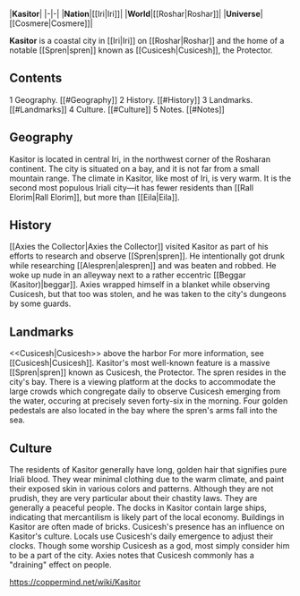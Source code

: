 |**Kasitor**|
|-|-|
|**Nation**|[[Iri\|Iri]]|
|**World**|[[Roshar\|Roshar]]|
|**Universe**|[[Cosmere\|Cosmere]]|

**Kasitor** is a coastal city in [[Iri\|Iri]] on [[Roshar\|Roshar]] and the home of a notable [[Spren\|spren]] known as [[Cusicesh\|Cusicesh]], the Protector.

## Contents

1 Geography. [[#Geography]] 
2 History. [[#History]] 
3 Landmarks. [[#Landmarks]] 
4 Culture. [[#Culture]] 
5 Notes. [[#Notes]] 


## Geography
Kasitor is located in central Iri, in the northwest corner of the Rosharan continent. The city is situated on a bay, and it is not far from a small mountain range. The climate in Kasitor, like most of Iri, is very warm. It is the second most populous Iriali city—it has fewer residents than [[Rall Elorim\|Rall Elorim]], but more than [[Eila\|Eila]].

## History
[[Axies the Collector\|Axies the Collector]] visited Kasitor as part of his efforts to research and observe [[Spren\|spren]]. He intentionally got drunk while researching [[Alespren\|alespren]] and was beaten and robbed. He woke up nude in an alleyway next to a rather eccentric [[Beggar (Kasitor)\|beggar]]. Axies wrapped himself in a blanket while observing Cusicesh, but that too was stolen, and he was taken to the city's dungeons by some guards.

## Landmarks
  <<Cusicesh\|Cusicesh>> above the harbor
For more information, see [[Cusicesh\|Cusicesh]].
Kasitor's most well-known feature is a massive [[Spren\|spren]] known as Cusicesh, the Protector. The spren resides in the city's bay. There is a viewing platform at the docks to accommodate the large crowds which congregate daily to observe Cusicesh emerging from the water, occuring at precisely seven forty-six in the morning. Four golden pedestals are also located in the bay where the spren's arms fall into the sea.

## Culture
The residents of Kasitor generally have long, golden hair that signifies pure Iriali blood. They wear minimal clothing due to the warm climate, and paint their exposed skin in various colors and patterns. Although they are not prudish, they are very particular about their chastity laws. They are generally a peaceful people.
The docks in Kasitor contain large ships, indicating that mercantilism is likely part of the local economy. Buildings in Kasitor are often made of bricks.
Cusicesh's presence has an influence on Kasitor's culture. Locals use Cusicesh's daily emergence to adjust their clocks. Though some worship Cusicesh as a god, most simply consider him to be a part of the city. Axies notes that Cusicesh commonly has a "draining" effect on people.



https://coppermind.net/wiki/Kasitor